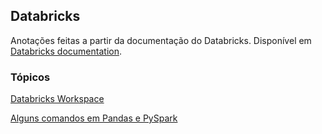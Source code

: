 ## Databricks

Anotações feitas a partir da documentação do Databricks. Disponível em [Databricks documentation](https://docs.databricks.com/).

### Tópicos

[Databricks Workspace](https://github.com/rafaelaprm/databricks_studies/blob/main/databricks.md)

[Alguns comandos em Pandas e PySpark](https://github.com/rafaelaprm/databricks_studies/blob/main/pyspark_vs_pandas.ipynb)
